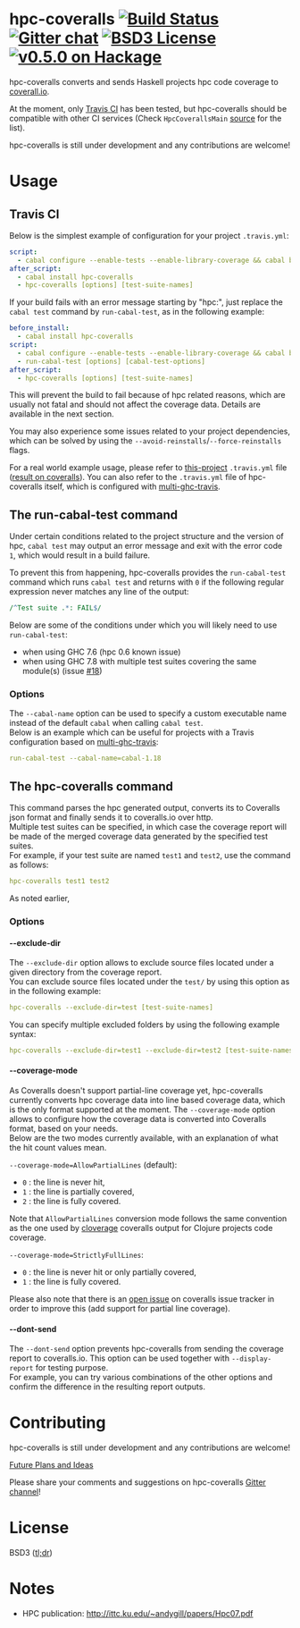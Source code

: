 hpc-coveralls [![Build Status](http://img.shields.io/travis/guillaume-nargeot/hpc-coveralls/master.svg)](https://travis-ci.org/guillaume-nargeot/hpc-coveralls) [![Gitter chat](http://img.shields.io/badge/gitter-chat--room-brightgreen.svg)](https://gitter.im/guillaume-nargeot/hpc-coveralls) [![BSD3 License](http://img.shields.io/badge/license-BSD3-brightgreen.svg)](https://tldrlegal.com/license/bsd-3-clause-license-%28revised%29) [![v0.5.0 on Hackage](http://img.shields.io/badge/hackage-0.5.0-brightgreen.svg)](http://hackage.haskell.org/package/hpc-coveralls-0.5.0)
=============

hpc-coveralls converts and sends Haskell projects hpc code coverage to [coverall.io](http://coveralls.io/).

At the moment, only [Travis CI](http://travis-ci.org) has been tested, but hpc-coveralls should be compatible with other CI services (Check `HpcCoverallsMain` [source](https://github.com/guillaume-nargeot/hpc-coveralls/blob/master/src/HpcCoverallsMain.hs) for the list).

hpc-coveralls is still under development and any contributions are welcome!

# Usage

## Travis CI

Below is the simplest example of configuration for your project `.travis.yml`:
```yaml
script:
  - cabal configure --enable-tests --enable-library-coverage && cabal build && cabal test
after_script:
  - cabal install hpc-coveralls
  - hpc-coveralls [options] [test-suite-names]
```

If your build fails with an error message starting by "hpc:", just replace the `cabal test` command by `run-cabal-test`, as in the following example:
```yaml
before_install:
  - cabal install hpc-coveralls
script:
  - cabal configure --enable-tests --enable-library-coverage && cabal build
  - run-cabal-test [options] [cabal-test-options]
after_script:
  - hpc-coveralls [options] [test-suite-names]
```

This will prevent the build to fail because of hpc related reasons, which are usually not fatal and should not affect the coverage data. Details are available in the next section.

You may also experience some issues related to your project dependencies, which can be solved by using the `--avoid-reinstalls`/`--force-reinstalls` flags.

For a real world example usage, please refer to [this-project](https://github.com/guillaume-nargeot/project-euler-haskell) `.travis.yml` file ([result on coveralls](https://coveralls.io/r/guillaume-nargeot/project-euler-haskell)).
You can also refer to the `.travis.yml` file of hpc-coveralls itself, which is configured with [multi-ghc-travis](https://github.com/hvr/multi-ghc-travis).

## The run-cabal-test command

Under certain conditions related to the project structure and the version of hpc, `cabal test` may output an error message and exit with the error code `1`, which would result in a build failure.<br/>

To prevent this from happening, hpc-coveralls provides the `run-cabal-test` command which runs `cabal test` and returns with `0` if the following regular expression never matches any line of the output:

```perl
/^Test suite .*: FAIL$/
```

Below are some of the conditions under which you will likely need to use `run-cabal-test`:
- when using GHC 7.6 (hpc 0.6 known issue)
- when using GHC 7.8 with multiple test suites covering the same module(s) (issue [#18](https://github.com/guillaume-nargeot/hpc-coveralls/issues/18))

### Options

The `--cabal-name` option can be used to specify a custom executable name instead of the default `cabal` when calling `cabal test`.<br/>
Below is an example which can be useful for projects with a Travis configuration based on [multi-ghc-travis](https://github.com/hvr/multi-ghc-travis):

```yaml
run-cabal-test --cabal-name=cabal-1.18
```

## The hpc-coveralls command

This command parses the hpc generated output, converts its to Coveralls json format and finally sends it to coveralls.io over http.<br/>
Multiple test suites can be specified, in which case the coverage report will be made of the merged coverage data generated by the specified test suites.<br/>
For example, if your test suite are named `test1` and `test2`, use the command as follows:

```yaml
hpc-coveralls test1 test2
```

As noted earlier, 

### Options

#### --exclude-dir

The `--exclude-dir` option allows to exclude source files located under a given directory from the coverage report.<br/>
You can exclude source files located under the `test/` by using this option as in the following example:

```yaml
hpc-coveralls --exclude-dir=test [test-suite-names]
```

You can specify multiple excluded folders by using the following example syntax:

```yaml
hpc-coveralls --exclude-dir=test1 --exclude-dir=test2 [test-suite-names]
```

#### --coverage-mode

As Coveralls doesn't support partial-line coverage yet, hpc-coveralls currently converts hpc coverage data into line based coverage data, which is the only format supported at the moment.
The `--coverage-mode` option allows to configure how the coverage data is converted into Coveralls format, based on your needs.<br/>
Below are the two modes currently available, with an explanation of what the hit count values mean.

`--coverage-mode=AllowPartialLines` (default):
- `0` : the line is never hit,
- `1` : the line is partially covered,
- `2` : the line is fully covered.

Note that `AllowPartialLines` conversion mode follows the same convention as the one used by [cloverage](https://github.com/lshift/cloverage) coveralls output for Clojure projects code coverage.

`--coverage-mode=StrictlyFullLines`:
- `0` : the line is never hit or only partially covered,
- `1` : the line is fully covered.

Please also note that there is an [open issue](https://github.com/lemurheavy/coveralls-public/issues/216) on coveralls issue tracker in order to improve this (add support for partial line coverage).

#### --dont-send

The `--dont-send` option prevents hpc-coveralls from sending the coverage report to coveralls.io.
This option can be used together with `--display-report` for testing purpose.<br/>
For example, you can try various combinations of the other options and confirm the difference in the resulting report outputs.

# Contributing

hpc-coveralls is still under development and any contributions are welcome!

[Future Plans and Ideas](https://github.com/guillaume-nargeot/hpc-coveralls/wiki/Future-Plans-and-Ideas)

Please share your comments and suggestions on hpc-coveralls [Gitter channel](https://gitter.im/guillaume-nargeot/hpc-coveralls)!

# License

BSD3 ([tl;dr](https://tldrlegal.com/license/bsd-3-clause-license-(revised)))

# Notes

- HPC publication: http://ittc.ku.edu/~andygill/papers/Hpc07.pdf

